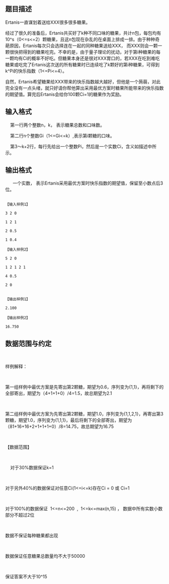 ## 题目描述

<div>
 Ertanis一直谋划着送给XXX很多很多糖果。
</div>
<div>
 经过了很久的准备后，Ertanis共买好了k种不同口味的糖果，共计n包，每包均有10^s（0<=s<=2）颗糖果，且这n包现在杂乱的在桌面上排成一排。由于种种奇葩原因，Ertanis每次只会选择连在一起的同种糖果送给XXX， 而XXX则会一颗一颗很快把得到的糖果吃完。不幸的是，由于量子理论的扰动，对于第i种糖果的每一颗均有Ci的概率不好吃。但糖果本身还是很对XXX胃口的，若XXX在吃到难吃糖果或吃完了Ertanis这次送的所有糖果时已连续吃了k颗好的第i种糖果，可得到k^Pi的快乐指数（1<=Pi<=4）。
</div>
<div>
 自然，Ertanis希望糖果给XXX带来的快乐指数越大越好，但他是一个蒟蒻，对此完全没有一点头绪，就只好请你帮他算出采用最优方案时糖果所能带来的快乐指数的期望值。算完后Ertanis会给你100颗Ci=1的糖果作为奖励。
</div>
<p></p>

## 输入格式

<div>
     第一行两个整数n，k， 表示糖果总数和口味数。
</div>
<div>
     第二行n个整数Gi（1<=Gi<=k）,表示第i颗糖的口味。
</div>
<div>
     第3～k+2行，每行先给出一个整数Pi，然后是一个实数Ci，含义如描述中所示。 
</div>
<div></div>
<p></p>

## 输出格式

<div>
       一个实数， 表示Ertanis采用最优方案时快乐指数的期望值，保留至小数点后3位。
</div>
<p></p>

```input1
【输入样例1】
3 2 0
1 2 1
2 0.5
1 0.4
【输入样例2】
5 2 0
1 2 1 2 1
4 0.5
2 0
```
```output1
【输出样例1】
2.100
【输出样例2】
16.750
```
## 数据范围与约定

<div></div>
<br>
<div>
 样例解释：
</div>
<br>
<div>
 第一组样例中最优方案是先寄出第2颗糖，期望为0.6，序列变为{1,1}，再将剩下的全部寄出，期望为（4+1+1+0）/4=1.5，故总期望为2.1
</div>
<br>
<div>
 第二组样例中最优方案为先寄出第2颗糖，期望1.0，序列变为{1,1,2,1}，再寄出第3颗糖，期望1.0，序列变为{1,1,1}，最后将剩下的全部寄出，期望为（81+16+16+2+1+1+1+0）/8=14.75，故总期望为16.75
</div>
<br>
<div>
 【数据范围】
</div>
<br>
<div>
     对于30%数据保证k=1
</div>
<br>
<div>
 对于另外40%的数据保证对任意Ci(1<=i<=k)存在Ci = 0 或 Ci=1
</div>
<br>
<div>
 对于100%的数据保证  1<=n<=200  ,  1<=k<=max(n,15) ， 数据中所有实数小数部分不超过2位
</div>
<br>
<div>
 数据不保证每种糖果都出现
</div>
<br>
<div>
 数据保证任意糖果总数量均不大于50000
</div>
<br>
<div>
 保证答案不大于10^15
</div>
<br>
<div></div>
<br>
<p></p>

